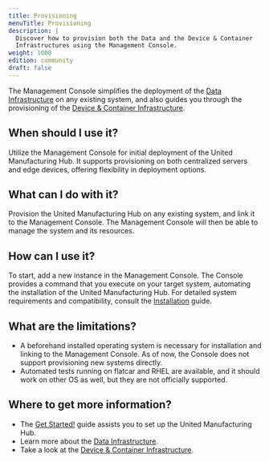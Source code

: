 ```yaml
---
title: Provisioning
menuTitle: Provisioning
description: |
  Discover how to provision both the Data and the Device & Container
  Infrastructures using the Management Console.
weight: 1000
edition: community
draft: false
---
```


The Management Console simplifies the deployment of the
[Data Infrastructure](/docs/architecture/data-infrastructure/) on any existing
system, and also guides you through the provisioning of the
[Device & Container Infrastructure](/docs/architecture/device--container-infrastructure/).

## When should I use it?

Utilize the Management Console for initial deployment of the United
Manufacturing Hub. It supports provisioning on both centralized servers and
edge devices, offering flexibility in deployment options.

## What can I do with it?

Provision the United Manufacturing Hub on any existing system, and link it to
the Management Console. The Management Console will then be able to manage the
system and its resources.

## How can I use it?

To start, add a new instance in the Management Console. The Console provides a
command that you execute on your target system, automating the installation of
the United Manufacturing Hub. For detailed system requirements and
compatibility, consult the [Installation](/docs/getstarted/installation/) guide.

## What are the limitations?

- A beforehand installed operating system is necessary for installation and 
linking to the Management Console. As of now, the Console does not support 
provisioning new systems directly.
- Automated tests running on flatcar and RHEL are available, and it should work 
on other OS as well, but they are not officially supported.

## Where to get more information?

- The [Get Started!](/docs/getstarted/) guide assists you to set up
  the United Manufacturing Hub.
- Learn more about the [Data Infrastructure](/docs/architecture/data-infrastructure/).
- Take a look at the [Device & Container Infrastructure](/docs/architecture/device--container-infrastructure/).
